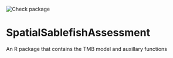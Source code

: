 ![Check package](https://github.com/Craig44/SpatialSablefishAssessment/actions/workflows/R/badge.svg)
# SpatialSablefishAssessment
An R package that contains the TMB model and auxillary functions
